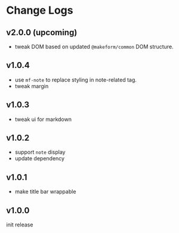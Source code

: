 # Change Logs

## v2.0.0 (upcoming)

 - tweak DOM based on updated `@makeform/common` DOM structure.


## v1.0.4

 - use `mf-note` to replace styling in note-related tag.
 - tweak margin


## v1.0.3

 - tweak ui for markdown


## v1.0.2

 - support `note` display
 - update dependency


## v1.0.1

 - make title bar wrappable


## v1.0.0

init release
